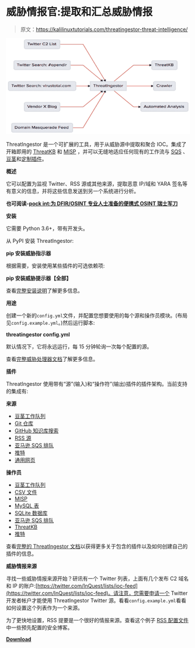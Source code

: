 # 威胁情报官:提取和汇总威胁情报

> 原文：<https://kalilinuxtutorials.com/threatingestor-threat-intelligence/>

[![ThreatIngestor  : Extract & Aggregate Threat Intelligence](img/f8d6c24a0acf05f9ea6c6f1f2bac3e5b.png "ThreatIngestor  : Extract & Aggregate Threat Intelligence")](https://1.bp.blogspot.com/-Phl1DfGq98I/Xbrnli9-2LI/AAAAAAAADNA/b1-vqPpBg6UcgMsO8cEtwOOXGc7BTfFmACLcBGAsYHQ/s1600/ThreatIngestor_7%25281%2529.png)

ThreatIngestor 是一个可扩展的工具，用于从威胁源中提取和聚合 IOC。集成了开箱即用的 [ThreatKB](https://github.com/InQuest/ThreatKB) 和 [MISP](https://www.misp-project.org/) ，并可以无缝地适应任何现有的工作流与 [SQS](https://aws.amazon.com/sqs/) 、[豆茎](https://beanstalkd.github.io/)和[定制插件](https://inquest.readthedocs.io/projects/threatingestor/en/latest/developing.html)。

**概述**

它可以配置为监视 Twitter、RSS 源或其他来源，提取恶意 IP/域和 YARA 签名等有意义的信息，并将这些信息发送到另一个系统进行分析。

**也可阅读-[pock int:为 DFIR/OSINT 专业人士准备的便携式 OSINT 瑞士军刀](http://kalilinuxtutorials.com/pockint-portable-osint-swiss-army-knife-dfir-osint/)**

**安装**

它需要 Python 3.6+，带有开发头。

从 PyPI 安装 ThreatIngestor:

**pip 安装威胁指示器**

根据需要，安装使用某些插件的可选依赖项:

**pip 安装威胁提示器【全部】**

查看[完整安装说明](https://inquest.readthedocs.io/projects/threatingestor/en/latest/installation.html)了解更多信息。

**用途**

创建一个新的`config.yml`文件，并配置您想要使用的每个源和操作员模块。(布局见`config.example.yml`。)然后运行脚本:

**threatingestor config.yml**

默认情况下，它将永远运行，每 15 分钟轮询一次每个配置的源。

查看[完整威胁处理器文档](https://inquest.readthedocs.io/projects/threatingestor/)了解更多信息。

**插件**

ThreatIngestor 使用带有“源”(输入)和“操作符”(输出)插件的插件架构。当前支持的集成有:

**来源**

*   [豆茎工作队列](https://inquest.readthedocs.io/projects/threatingestor/en/latest/sources/beanstalk.html)
*   [Git 仓库](https://inquest.readthedocs.io/projects/threatingestor/en/latest/sources/git.html)
*   [GitHub 知识库搜索](https://inquest.readthedocs.io/projects/threatingestor/en/latest/sources/github.html)
*   [RSS 源](https://inquest.readthedocs.io/projects/threatingestor/en/latest/sources/rss.html)
*   [亚马逊 SQS 排队](https://inquest.readthedocs.io/projects/threatingestor/en/latest/sources/sqs.html)
*   [推特](https://inquest.readthedocs.io/projects/threatingestor/en/latest/sources/twitter.html)
*   [通用网页](https://inquest.readthedocs.io/projects/threatingestor/en/latest/sources/web.html)

**操作员**

*   [豆茎工作队列](https://inquest.readthedocs.io/projects/threatingestor/en/latest/operators/beanstalk.html)
*   [CSV 文件](https://inquest.readthedocs.io/projects/threatingestor/en/latest/operators/csv.html)
*   [MISP](https://inquest.readthedocs.io/projects/threatingestor/en/latest/operators/misp.html)
*   [MySQL 表](https://inquest.readthedocs.io/projects/threatingestor/en/latest/operators/mysql.html)
*   [SQLite 数据库](https://inquest.readthedocs.io/projects/threatingestor/en/latest/operators/sqlite.html)
*   [亚马逊 SQS 排队](https://inquest.readthedocs.io/projects/threatingestor/en/latest/operators/sqs.html)
*   [ThreatKB](https://inquest.readthedocs.io/projects/threatingestor/en/latest/operators/threatkb.html)
*   [推特](https://inquest.readthedocs.io/projects/threatingestor/en/latest/operators/twitter.html)

查看[完整的 ThreatIngestor 文档](https://inquest.readthedocs.io/projects/threatingestor/)以获得更多关于包含的插件以及如何创建自己的插件的信息。

**威胁情报来源**

寻找一些威胁情报来源开始？研讯有一个 Twitter 列表，上面有几个发布 C2 域名和 IP 的账户:[https://twitter.com/InQuest/lists/ioc-feed](https://twitter.com/InQuest/lists/ioc-feed)。请注意，您需要申请一个 Twitter 开发者帐户才能使用 ThreatIngestor Twitter 源。看看`config.example.yml`看看如何设置这个列表作为一个来源。

为了更快地设置，RSS 提要是一个很好的情报来源。查看这个例子 [RSS 配置文件](https://github.com/InQuest/ThreatIngestor/blob/master/rss.example.yml)中一些预先配置的安全博客。

[**Download**](https://github.com/InQuest/ThreatIngestor)
